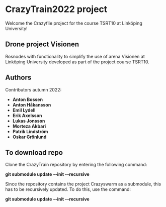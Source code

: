 # CrazyTrain2022 project

Welcome the Crazyflie project for the course TSRT10 at Linköping University!

## Drone project Visionen
Rosnodes with functionality to simplify the use of arena Visionen at Linköping University developed as part of the project course TSRT10.


## Authors
Contributors autumn 2022:
* **Anton Bossen** 
* **Anton Håkansson**
* **Emil Lydell**
* **Erik Axelsson**
* **Lukas Jonsson**
* **Morteza Akbari**
* **Patrik Lindström**
* **Oskar Grönlund**

## To download repo

Clone the CrazyTrain repository by entering the following command:

**git submodule update --init --recursive**

Since the repository contains the project Crazyswarm as a submodule, this has to be recursively updated. To do this, use the command:

**git submodule update --init --recursive**
